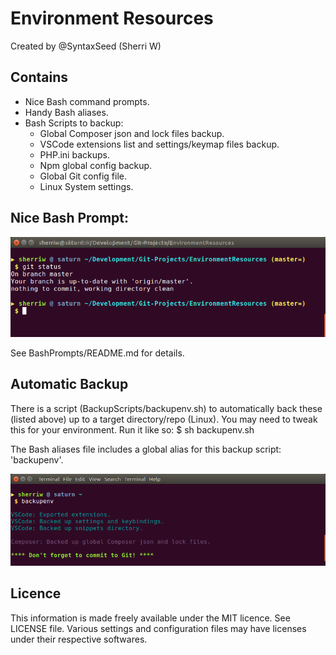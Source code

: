 # Environment Resources

Created by @SyntaxSeed (Sherri W)

## Contains ##

* Nice Bash command prompts.
* Handy Bash aliases.
* Bash Scripts to backup:
    * Global Composer json and lock files backup.
    * VSCode extensions list and settings/keymap files backup.
    * PHP.ini backups.
    * Npm global config backup.
    * Global Git config file.
    * Linux System settings.

## Nice Bash Prompt: ##

![Bash prompt with Git info](https://github.com/syntaxseed/environmentresources/blob/master/assets/images/prompt.png)

See BashPrompts/README.md for details.

## Automatic Backup

There is a script (BackupScripts/backupenv.sh) to automatically back these (listed above) up to a target directory/repo (Linux). You may need to tweak this for your environment. Run it like so:
$ sh backupenv.sh

The Bash aliases file includes a global alias for this backup script: 'backupenv'.

![VS Code backup script.](https://github.com/syntaxseed/environmentresources/blob/master/assets/images/backup-script.png)

## Licence

This information is made freely available under the MIT licence. See LICENSE file.
Various settings and configuration files may have licenses under their respective softwares.
